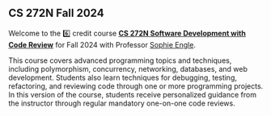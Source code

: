 ## CS 272N Fall 2024

Welcome to the :six: credit course [**CS 272N Software Development with Code Review**](https://usf-cs272n-fall2024.notion.site/) for Fall 2024 with Professor [Sophie Engle](https://sjengle.cs.usfca.edu/).

This course covers advanced programming topics and techniques, including polymorphism, concurrency, networking, databases, and web development. Students also learn techniques for debugging, testing, refactoring, and reviewing code through one or more programming projects. In this version of the course, students receive personalized guidance from the instructor through regular mandatory one-on-one code reviews.
